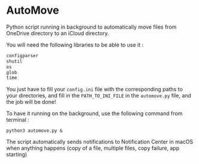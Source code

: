 # AutoMove

Python script running in background to automatically move files from OneDrive directory to an iCloud directory.

You will need the following libraries to be able to use it :

```python
configparser
shutil
os
glob
time
```


You just have to fill your `config.ini` file with the corresponding paths to your directories, and fill in the `PATH_TO_INI_FILE` in the `automove.py` file, and the job will be done!

To have it running on the background, use the following command from terminal :

```shell
python3 automove.py &
```

The script automatically sends notifications to Notification Center in macOS when anything happens (copy of a file, multiple files, copy failure, app starting)

